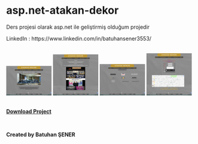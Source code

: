 # asp.net-atakan-dekor
Ders projesi olarak asp.net ile geliştirmiş olduğum projedir
<br/>
  <p>LinkedIn : https://www.linkedin.com/in/batuhansener3553/</p>
<br/>

 <div >
  <img src="https://github.com/canonka/Atakan-Dekor/blob/master/img/Anasayfa.jpg" width="24%">
  <img src="https://github.com/canonka/Atakan-Dekor/blob/master/img/Hakkimizda.jpg" width="24%">
  <img src="https://github.com/canonka/Atakan-Dekor/blob/master/img/Referanslarimiz.jpg" width="24%">
  <img src="https://github.com/canonka/Atakan-Dekor/blob/master/img/iletisim.jpg" width="24%">
 </div>
 
<br/>
 <p><b><a href="https://github.com/canonka/asp.net-atakan-dekor/archive/master.zip">Download Project</a></b></p>
<br/>
<p><b>Created by Batuhan ŞENER</b></p>
<br/>
